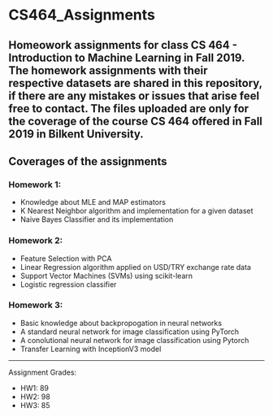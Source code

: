 # CS464_Assignments
Homeowork assignments for class CS 464 - Introduction to Machine Learning in Fall 2019.
The homework assignments with their respective datasets are shared in this repository, if there are any mistakes or issues that arise feel free to contact. The files uploaded are only for the coverage of the course CS 464 offered in Fall 2019 in Bilkent University.
---
## Coverages of the assignments
### Homework 1:
- Knowledge about MLE and MAP estimators
- K Nearest Neighbor algorithm and implementation for a given dataset
- Naive Bayes Classifier and its implementation
### Homework 2:
- Feature Selection with PCA
- Linear Regression algorithm applied on USD/TRY exchange rate data
- Support Vector Machines (SVMs) using scikit-learn
- Logistic regression classifier
### Homework 3:
- Basic knowledge about backpropogation in neural networks
- A standard neural network for image classification using PyTorch
- A conolutional neural network for image classification using Pytorch
- Transfer Learning with InceptionV3 model
---
Assignment Grades:
- HW1: 89
- HW2: 98
- HW3: 85
